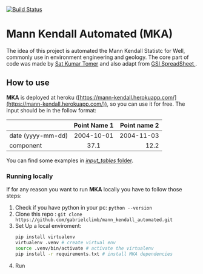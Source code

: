 [![Build Status](https://travis-ci.org/gabrielclimb/mann_kendall_automated.svg?branch=master)](https://travis-ci.org/gabrielclimb/mann_kendall_automated)

# Mann Kendall Automated (MKA)

The idea of this project is automated the Mann Kendall Statistc for Well, commonly use in environment engineering and geology.
The core part of code was made by [Sat Kumar Tomer](http://vsp.pnnl.gov/help/Vsample/Design_Trend_Mann_Kendall.htm) and also adapt from [GSI SpreadSheet ](https://www.gsi-net.com/en/software/free-software/gsi-mann-kendall-toolkit.html).

## How to use
 **MKA** is deployed at heroku ([https://mann-kendall.herokuapp.com/](https://mann-kendall.herokuapp.com/)), so you can use it for free. The input should be in the follow format:

|                   | Point Name 1 | Point name 2 |
| ----------------- | :----------: | -----------: |
| date (yyyy-mm-dd) |  2004-10-01  |   2004-11-03 |
| component         |     37.1     |         12.2 |

You can find some examples in [*input_tables* folder](input_tables).

### Running locally
If for any reason you want to run **MKA** locally you have to follow those steps:

1. Check if you have python in your pc: `python --version`
2. Clone this repo : `git clone https://github.com/gabrielclimb/mann_kendall_automated.git`
3. Set Up a local enviroment:
    ```bash
    pip install virtualenv
    virtualenv .venv # create virtual env
    source .venv/bin/activate # activate the virtualenv
    pip install -r requirements.txt # install MKA dependencies
    ```
4. Run